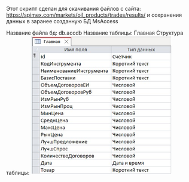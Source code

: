Этот скрипт сделан для скачивания файлов с сайта: https://spimex.com/markets/oil_products/trades/results/ и сохранения данных в заранее созданную БД MsAccess

Название файла бд: db.accdb
Название таблицы: Главная
Структура таблицы: 
![table](https://github.com/ElerGard/python-parsing-spbmtsb/blob/master/Table_structure.jpg)
